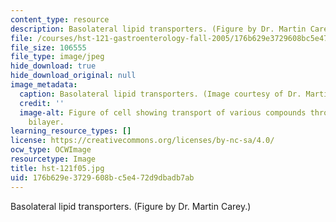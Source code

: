 ```yaml
---
content_type: resource
description: Basolateral lipid transporters. (Figure by Dr. Martin Carey.)
file: /courses/hst-121-gastroenterology-fall-2005/176b629e3729608bc5e472d9dbadb7ab_hst-121f05.jpg
file_size: 106555
file_type: image/jpeg
hide_download: true
hide_download_original: null
image_metadata:
  caption: Basolateral lipid transporters. (Image courtesy of Dr. Martin Carey.)
  credit: ''
  image-alt: Figure of cell showing transport of various compounds through the lipid
    bilayer.
learning_resource_types: []
license: https://creativecommons.org/licenses/by-nc-sa/4.0/
ocw_type: OCWImage
resourcetype: Image
title: hst-121f05.jpg
uid: 176b629e-3729-608b-c5e4-72d9dbadb7ab
---
```

Basolateral lipid transporters. (Figure by Dr. Martin Carey.)